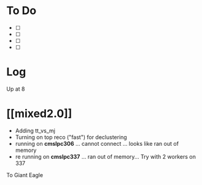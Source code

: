 
# To Do
- [ ] 
- [ ] 
- [ ] 
- [ ] 


# Log

Up at 8

# [[mixed2.0]]
- Adding tt_vs_mj
- Turning on top reco ("fast") for declustering 
- running on **cmslpc306** ... cannot connect ... looks like ran out of memory
- re running on **cmslpc337** ... ran out of memory... Try with 2 workers on 337

To Giant Eagle